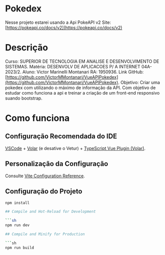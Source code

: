 # Pokedex

Nesse projeto estarei usando a Api PokeAPI v2 
Site: [https://pokeapi.co/docs/v2](https://pokeapi.co/docs/v2)

# Descrição

Curso: SUPERIOR DE TECNOLOGIA EM ANALISE E DESENVOLVIMENTO DE SISTEMAS. 
Matéria: DESENVOLV DE APLICACOES P/ A INTERNET 04A-2023/2.
Aluno: Victor Marinelli Montanari RA: 1950936.
Link GitHub: [https://github.com/VictorMMontanari/VueAPIPokedex](https://github.com/VictorMMontanari/VueAPIPokedex).
Objetivo: Criar uma pokedex com utilizando o máximo de informação da API. Com objetivo de estudar como funciona a api e treinar a criação de um front-end responsivo suando bootstrap. 

# Como funciona



## Configuração Recomendada do IDE

[VSCode](https://code.visualstudio.com/) + [Volar](https://marketplace.visualstudio.com/items?itemName=Vue.volar) (e desative o Vetur) + [TypeScript Vue Plugin (Volar)](https://marketplace.visualstudio.com/items?itemName=Vue.vscode-typescript-vue-plugin).

## Personalização da Configuração

Consulte [Vite Configuration Reference](https://vitejs.dev/config/).

## Configuração do Projeto

```sh
npm install

## Compile and Hot-Reload for Development

```sh
npm run dev

## Compile and Minify for Production

```sh
npm run build
